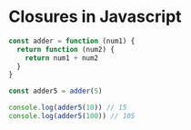 # Closures in Javascript

```js
const adder = function (num1) {
  return function (num2) {
    return num1 + num2
  }
}

const adder5 = adder(5)

console.log(adder5(10)) // 15
console.log(adder5(100)) // 105
```

&nbsp;
